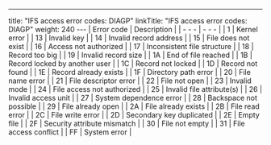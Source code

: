 ---
title: "IFS access error codes: DIAGP"
linkTitle: "IFS access error codes: DIAGP"
weight: 240
--- | Error code  | Description  |
| - - - | - - - |
| 1  | Kernel error  |
| 13  | Invalid key  |
| 14  | Invalid record address  |
| 15  | File does not exist  |
| 16  | Access not authorized  |
| 17  | Inconsistent file structure  |
| 18  | Record too big  |
| 19  | Invalid record size  |
| 1A  | End of file reached  |
| 1B  | Record locked by another user  |
| 1C  | Record not locked  |
| 1D  | Record not found  |
| 1E  | Record already exists  |
| 1F  | Directory path error  |
| 20  | File name error  |
| 21  | File descriptor error  |
| 22  | File not open  |
| 23  | Invalid mode  |
| 24  | File access not authorized  |
| 25  | Invalid file attribute(s)  |
| 26  | Invalid access unit  |
| 27  | System dependence error  |
| 28  | Backspace not possible  |
| 29  | File already open  |
| 2A  | File already exists  |
| 2B  | File read error  |
| 2C  | File write error  |
| 2D  | Secondary key duplicated  |
| 2E  | Empty file  |
| 2F  | Security attribute mismatch  |
| 30  | File not empty  |
| 31  | File access conflict  |
| FF  | System error  |

